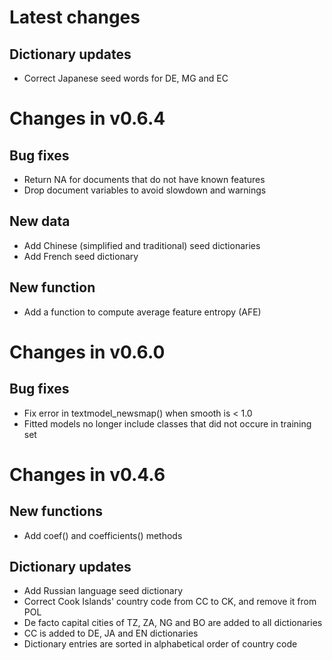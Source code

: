 # Latest changes

## Dictionary updates

* Correct Japanese seed words for DE, MG and EC 

# Changes in v0.6.4

## Bug fixes

* Return NA for documents that do not have known features 
* Drop document variables to avoid slowdown and warnings

## New data

* Add Chinese (simplified and traditional) seed dictionaries
* Add French seed dictionary

## New function

* Add a function to compute average feature entropy (AFE)

# Changes in v0.6.0  

## Bug fixes

* Fix error in textmodel_newsmap() when smooth is < 1.0
* Fitted models no longer include classes that did not occure in training set

# Changes in v0.4.6

## New functions

* Add coef() and coefficients() methods

## Dictionary updates

* Add Russian language seed dictionary
* Correct Cook Islands' country code from CC to CK, and remove it from POL
* De facto capital cities of TZ, ZA, NG and BO are added to all dictionaries
* CC is added to DE, JA and EN dictionaries
* Dictionary entries are sorted in alphabetical order of country code
